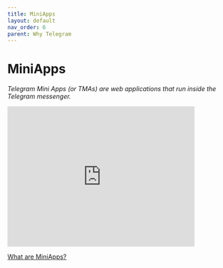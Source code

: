 ```yaml
---
title: MiniApps
layout: default
nav_order: 6
parent: Why Telegram
---
```


# MiniApps

_Telegram Mini Apps (or TMAs) are web applications that run inside the Telegram messenger._

<iframe width="420" height="315" src="https://docs.ton.org/files/twa.mp4" frameborder="0" allowfullscreen></iframe>

[What are MiniApps?](https://docs.ton.org/develop/dapps/telegram-apps/ "What are MiniApps?")
